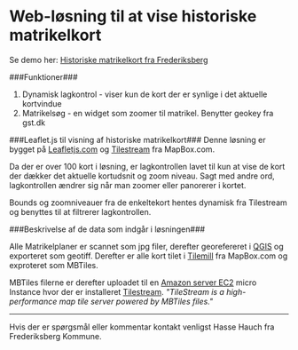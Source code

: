 Web-løsning til at vise historiske matrikelkort
=======================

Se demo her: [Historiske matrikelkort fra Frederiksberg](http://kosgis.github.io/Historiske-matrikelkort-webgis/matrikelkort.html "Historiske matrikelkort")

###Funktioner###

1. Dynamisk lagkontrol - viser kun de kort der er synlige i det aktuelle kortvindue
2. Matrikelsøg - en widget som zoomer til matrikel. Benytter geokey fra gst.dk

###Leaflet.js til visning af historiske matrikelkort###
Denne løsning er bygget på [Leafletjs.com](http://leafletjs.com) og [Tilestream](https://github.com/mapbox/tilestream) fra MapBox.com.

Da der er over 100 kort i løsning, er lagkontrollen lavet til kun at vise  de kort der dækker det aktuelle kortudsnit og zoom niveau. Sagt med andre ord, lagkontrollen ændrer sig når man zoomer eller panorerer i kortet.

Bounds og zoomniveauer fra de enkeltekort hentes dynamisk fra Tilestream og benyttes til at filtrerer lagkontrollen.

###Beskrivelse af de data som indgår i løsningen###

Alle Matrikelplaner er scannet som jpg filer, derefter georefereret i [QGIS](http://www.qgis.org/en/site/) og exporteret som geotiff.
Derefter er alle kort tilet i [Tilemill](https://www.mapbox.com/tilemill/) fra MapBox.com og exproteret som MBTiles.

MBTiles filerne er derefter uploadet til en [Amazon server EC2](http://aws.amazon.com/ec2/) micro Instance hvor der er installeret [Tilestream](https://github.com/mapbox/tilestream).  *"TileStream is a high-performance map tile server powered by MBTiles files."*


----------


Hvis der er spørgsmål eller kommentar kontakt venligst Hasse Hauch fra Frederiksberg Kommune.
